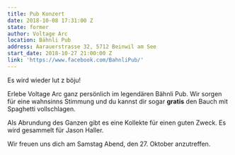 ```yaml
---
title: Pub Konzert
date: 2018-10-08 17:31:00 Z
state: former
author: Voltage Arc
location: Bähnli Pub
address: Aarauerstrasse 32, 5712 Beinwil am See
start_date: 2018-10-27 21:00:00 Z
link: 'https://www.facebook.com/BahnliPub/'
---
```


Es wird wieder lut z böju!

Erlebe Voltage Arc ganz persönlich im legendären Bähnli Pub. Wir sorgen für eine wahnsinns Stimmung und du kannst dir sogar **gratis** den Bauch mit Spaghetti vollschlagen.

Als Abrundung des Ganzen gibt es eine Kollekte für einen guten Zweck. Es wird gesammelt für Jason Haller.

Wir freuen uns dich am Samstag Abend, den 27. Oktober anzutreffen.
